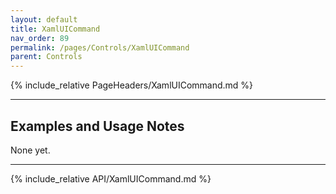 ```yaml
---
layout: default
title: XamlUICommand
nav_order: 89
permalink: /pages/Controls/XamlUICommand
parent: Controls
---
```


{% include_relative PageHeaders/XamlUICommand.md %}

<!-- Custom content & examples start here -->

<hr />

## Examples and Usage Notes

None yet.

<!-- End custom content & examples -->

<hr />

{% include_relative API/XamlUICommand.md %}
